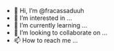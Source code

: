 - 👋 Hi, I’m @fracassaduuh
- 👀 I’m interested in ...
- 🌱 I’m currently learning ...
- 💞️ I’m looking to collaborate on ...
- 📫 How to reach me ...

<!---
fracassaduuh/fracassaduuh is a ✨ special ✨ repository because its `README.md` (this file) appears on your GitHub profile.
You can click the Preview link to take a look at your changes.
--->
